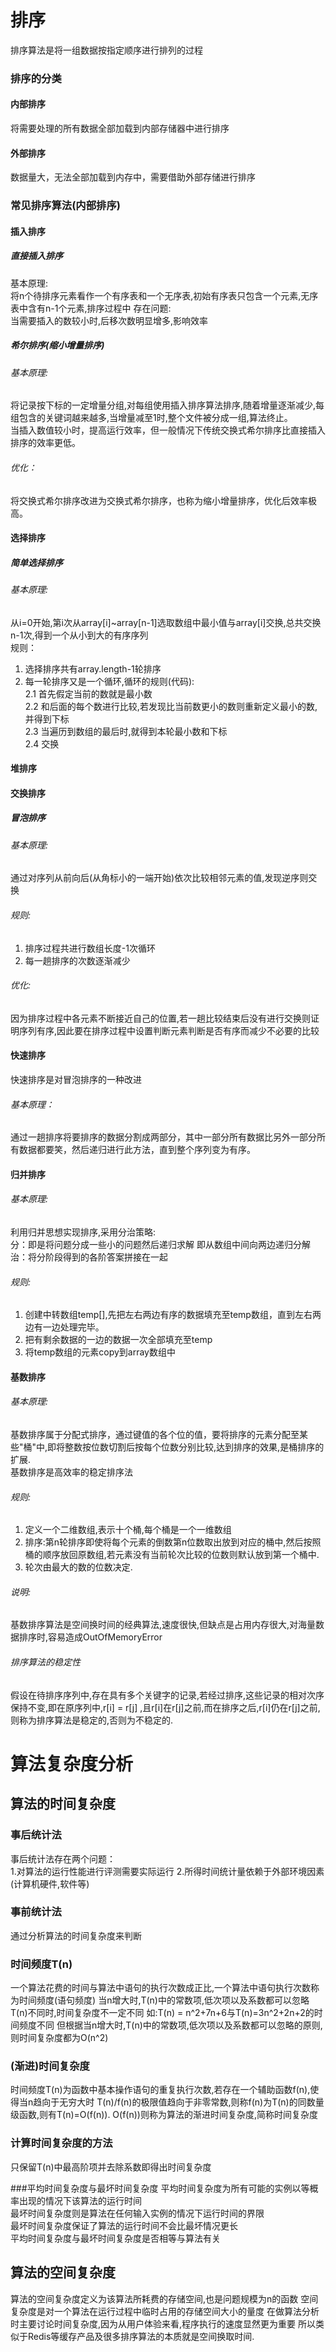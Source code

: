 排序
========================
排序算法是将一组数据按指定顺序进行排列的过程
### 排序的分类
#### 内部排序
将需要处理的所有数据全部加载到内部存储器中进行排序
#### 外部排序
数据量大，无法全部加载到内存中，需要借助外部存储进行排序

### 常见排序算法(内部排序)
#### 插入排序
##### 直接插入排序
基本原理:  
将n个待排序元素看作一个有序表和一个无序表,初始有序表只包含一个元素,无序表中含有n-1个元素,排序过程中
存在问题:  
当需要插入的数较小时,后移次数明显增多,影响效率
##### 希尔排序(缩小增量排序)
###### 基本原理:  
将记录按下标的一定增量分组,对每组使用插入排序算法排序,随着增量逐渐减少,每组包含的关键词越来越多,当增量减至1时,整个文件被分成一组,算法终止。  
当插入数值较小时，提高运行效率，但一般情况下传统交换式希尔排序比直接插入排序的效率更低。  
###### 优化： 
将交换式希尔排序改进为交换式希尔排序，也称为缩小增量排序，优化后效率极高。
#### 选择排序
##### 简单选择排序
###### 基本原理:  
从i=0开始,第i次从array[i]~array[n-1]选取数组中最小值与array[i]交换,总共交换n-1次,得到一个从小到大的有序序列  
规则：
1. 选择排序共有array.length-1轮排序
2. 每一轮排序又是一个循环,循环的规则(代码):  
 2.1 首先假定当前的数就是最小数  
 2.2 和后面的每个数进行比较,若发现比当前数更小的数则重新定义最小的数,并得到下标  
 2.3 当遍历到数组的最后时,就得到本轮最小数和下标  
 2.4 交换  
#### 堆排序
#### 交换排序
##### 冒泡排序
###### 基本原理:
通过对序列从前向后(从角标小的一端开始)依次比较相邻元素的值,发现逆序则交换
###### 规则:  
1. 排序过程共进行数组长度-1次循环  
2. 每一趟排序的次数逐渐减少
###### 优化:  
因为排序过程中各元素不断接近自己的位置,若一趟比较结束后没有进行交换则证明序列有序,因此要在排序过程中设置判断元素判断是否有序而减少不必要的比较
#### 快速排序
快速排序是对冒泡排序的一种改进  
###### 基本原理：
通过一趟排序将要排序的数据分割成两部分，其中一部分所有数据比另外一部分所有数据都要笑，然后递归进行此方法，直到整个序列变为有序。  

#### 归并排序
###### 基本原理:  
利用归并思想实现排序,采用分治策略:    
分：即是将问题分成一些小的问题然后递归求解
即从数组中间向两边递归分解
治：将分阶段得到的各阶答案拼接在一起
###### 规则:  
1. 创建中转数组temp[],先把左右两边有序的数据填充至temp数组，直到左右两边有一边处理完毕。  
2. 把有剩余数据的一边的数据一次全部填充至temp  
3. 将temp数组的元素copy到array数组中  
#### 基数排序
###### 基本原理:
基数排序属于分配式排序，通过键值的各个位的值，要将排序的元素分配至某些"桶"中,即将整数按位数切割后按每个位数分别比较,达到排序的效果,是桶排序的扩展.  
基数排序是高效率的稳定排序法
###### 规则:  
1. 定义一个二维数组,表示十个桶,每个桶是一个一维数组  
2. 排序:第n轮排序即使将每个元素的倒数第n位数取出放到对应的桶中,然后按照桶的顺序放回原数组,若元素没有当前轮次比较的位数则默认放到第一个桶中.  
3. 轮次由最大的数的位数决定.    
###### 说明:
基数排序算法是空间换时间的经典算法,速度很快,但缺点是占用内存很大,对海量数据排序时,容易造成OutOfMemoryError
###### 排序算法的稳定性
假设在待排序序列中,存在具有多个关键字的记录,若经过排序,这些记录的相对次序保持不变,即在原序列中,r[i] = r[j]
,且r[i]在r[j]之前,而在排序之后,r[i]仍在r[j]之前,则称为排序算法是稳定的,否则为不稳定的.

算法复杂度分析
===============================
算法的时间复杂度
-------------------------------
### 事后统计法
事后统计法存在两个问题：  
1.对算法的运行性能进行评测需要实际运行
2.所得时间统计量依赖于外部环境因素(计算机硬件,软件等)
### 事前统计法
通过分析算法的时间复杂度来判断
### 时间频度T(n)
一个算法花费的时间与算法中语句的执行次数成正比,一个算法中语句执行次数称为时间频度(语句频度)
当n增大时,T(n)中的常数项,低次项以及系数都可以忽略
T(n)不同时,时间复杂度不一定不同
如:T(n) = n^2+7n+6与T(n)=3n^2+2n+2的时间频度不同
但根据当n增大时,T(n)中的常数项,低次项以及系数都可以忽略的原则,则时间复杂度都为O(n^2)
### (渐进)时间复杂度
时间频度T(n)为函数中基本操作语句的重复执行次数,若存在一个辅助函数f(n),使得当n趋向于无穷大时
T(n)/f(n)的极限值趋向于非零常数,则称f(n)为T(n)的同数量级函数,则有T(n)=O(f(n)).
O(f(n))则称为算法的渐进时间复杂度,简称时间复杂度

### 计算时间复杂度的方法
只保留T(n)中最高阶项并去除系数即得出时间复杂度

###平均时间复杂度与最坏时间复杂度
平均时间复杂度为所有可能的实例以等概率出现的情况下该算法的运行时间  
最坏时间复杂度则是算法在任何输入实例的情况下运行时间的界限   
最坏时间复杂度保证了算法的运行时间不会比最坏情况更长  
平均时间复杂度与最坏时间复杂度是否相等与算法有关  

算法的空间复杂度
-----------------------
算法的空间复杂度定义为该算法所耗费的存储空间,也是问题规模为n的函数
空间复杂度是对一个算法在运行过程中临时占用的存储空间大小的量度
在做算法分析时主要讨论时间复杂度,因为从用户体验来看,程序执行的速度显然更为重要
所以类似于Redis等缓存产品及很多排序算法的本质就是空间换取时间.



